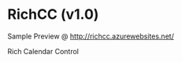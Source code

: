 # RichCC (v1.0)

Sample Preview @ <a href="http://richcc.azurewebsites.net/">http://richcc.azurewebsites.net/</a>

Rich Calendar Control
